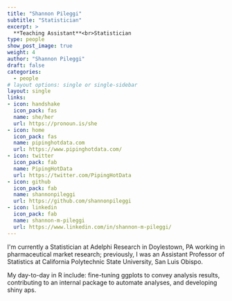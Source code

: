 ```yaml
---
title: "Shannon Pileggi"
subtitle: "Statistician"
excerpt: >
  **Teaching Assistant**<br>Statistician
type: people
show_post_image: true
weight: 4
author: "Shannon Pileggi"
draft: false
categories:
  - people
# layout options: single or single-sidebar
layout: single
links:
- icon: handshake
  icon_pack: fas
  name: she/her
  url: https://pronoun.is/she
- icon: home
  icon_pack: fas
  name: pipinghotdata.com
  url: https://www.pipinghotdata.com/
- icon: twitter
  icon_pack: fab
  name: PipingHotData
  url: https://twitter.com/PipingHotData
- icon: github
  icon_pack: fab
  name: shannonpileggi
  url: https://github.com/shannonpileggi
- icon: linkedin
  icon_pack: fab
  name: shannon-m-pileggi
  url: https://www.linkedin.com/in/shannon-m-pileggi/
---
```


I'm currently a Statistician at Adelphi Research in Doylestown, PA working in pharmaceutical market research; previously, I was an Assistant Professor of Statistics at California Polytechnic State University, San Luis Obispo.  

My day-to-day in R include: fine-tuning ggplots to convey analysis results, contributing to an internal package to automate analyses, and developing shiny aps.
